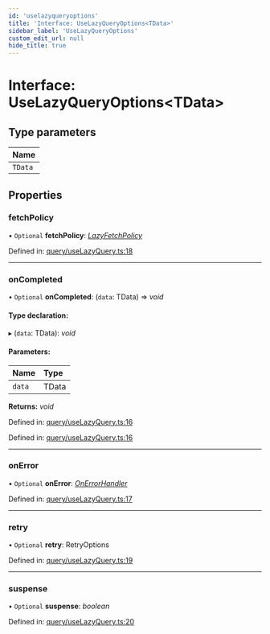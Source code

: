 ```yaml
---
id: 'uselazyqueryoptions'
title: 'Interface: UseLazyQueryOptions<TData>'
sidebar_label: 'UseLazyQueryOptions'
custom_edit_url: null
hide_title: true
---
```


# Interface: UseLazyQueryOptions<TData\>

## Type parameters

| Name    |
| :------ |
| `TData` |

## Properties

### fetchPolicy

• `Optional` **fetchPolicy**: [_LazyFetchPolicy_](../modules.md#lazyfetchpolicy)

Defined in: [query/useLazyQuery.ts:18](https://github.com/gqless/gqless/blob/master/packages/react/src/query/useLazyQuery.ts#L18)

---

### onCompleted

• `Optional` **onCompleted**: (`data`: TData) => _void_

#### Type declaration:

▸ (`data`: TData): _void_

#### Parameters:

| Name   | Type  |
| :----- | :---- |
| `data` | TData |

**Returns:** _void_

Defined in: [query/useLazyQuery.ts:16](https://github.com/gqless/gqless/blob/master/packages/react/src/query/useLazyQuery.ts#L16)

Defined in: [query/useLazyQuery.ts:16](https://github.com/gqless/gqless/blob/master/packages/react/src/query/useLazyQuery.ts#L16)

---

### onError

• `Optional` **onError**: [_OnErrorHandler_](../modules.md#onerrorhandler)

Defined in: [query/useLazyQuery.ts:17](https://github.com/gqless/gqless/blob/master/packages/react/src/query/useLazyQuery.ts#L17)

---

### retry

• `Optional` **retry**: RetryOptions

Defined in: [query/useLazyQuery.ts:19](https://github.com/gqless/gqless/blob/master/packages/react/src/query/useLazyQuery.ts#L19)

---

### suspense

• `Optional` **suspense**: _boolean_

Defined in: [query/useLazyQuery.ts:20](https://github.com/gqless/gqless/blob/master/packages/react/src/query/useLazyQuery.ts#L20)
